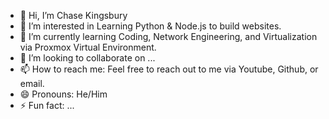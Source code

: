 - 👋 Hi, I’m Chase Kingsbury
- 👀 I’m interested in Learning Python & Node.js to build websites.
- 🌱 I’m currently learning Coding, Network Engineering, and Virtualization via Proxmox Virtual Environment.
- 💞️ I’m looking to collaborate on ...
- 📫 How to reach me: Feel free to reach out to me via Youtube, Github, or email.
- 😄 Pronouns: He/Him
- ⚡ Fun fact: ...

<!---
C-Kingsbury/C-Kingsbury is a ✨ special ✨ repository because its `README.md` (this file) appears on your GitHub profile.
You can click the Preview link to take a look at your changes.
--->
